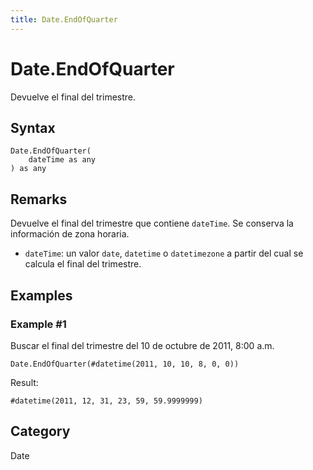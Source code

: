 ```yaml
---
title: Date.EndOfQuarter
---
```


# Date.EndOfQuarter


Devuelve el final del trimestre.


## Syntax

```powerquery
Date.EndOfQuarter(
    dateTime as any
) as any
```


## Remarks

Devuelve el final del trimestre que contiene <code>dateTime</code>. Se conserva la información de zona horaria.      <ul>      <li><code>dateTime</code>: un valor <code>date</code>, <code>datetime</code> o <code>datetimezone</code> a partir del cual se calcula el final del trimestre.</li>      </ul>


## Examples

### Example #1 
Buscar el final del trimestre del 10 de octubre de 2011, 8:00 a.m.
```powerquery
Date.EndOfQuarter(#datetime(2011, 10, 10, 8, 0, 0))
```

Result: 
```powerquery
#datetime(2011, 12, 31, 23, 59, 59.9999999)
```




## Category
Date
